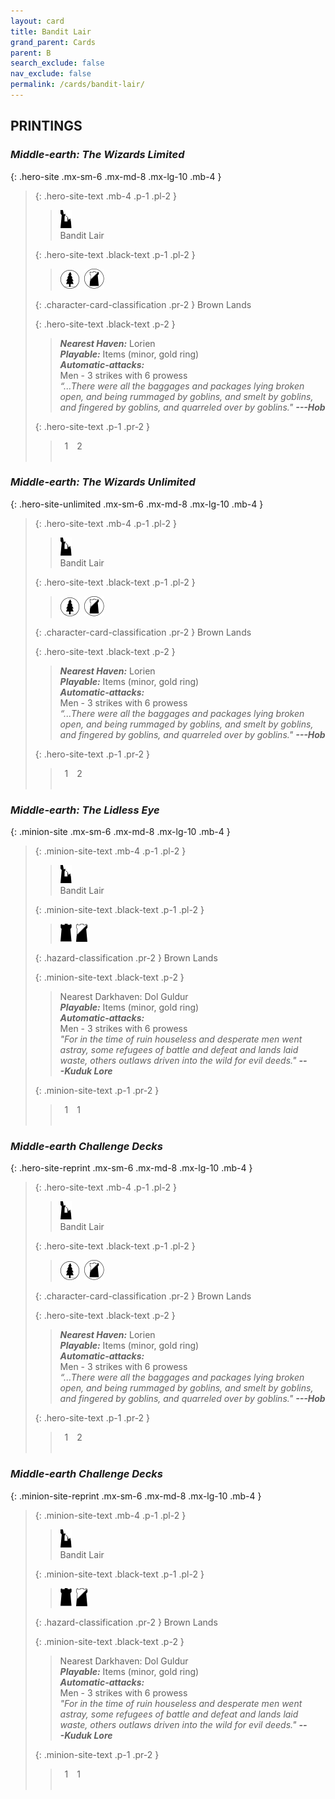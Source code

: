 ```yaml
---
layout: card
title: Bandit Lair
grand_parent: Cards
parent: B
search_exclude: false
nav_exclude: false
permalink: /cards/bandit-lair/
---
```


## PRINTINGS


### _Middle-earth: The Wizards Limited_

{: .hero-site .mx-sm-6 .mx-md-8 .mx-lg-10 .mb-4 }
> {: .hero-site-text .mb-4 .p-1 .pl-2 }
> > <div class="card-mp"><img src="/assets/images/ruinlair.svg"></div>
> > <div class="character-card-name">Bandit Lair</div>
>
> {: .hero-site-text .black-text .p-1 .pl-2 }
> > ![](/assets/images/wilderness.svg)&ensp;![](/assets/images/shadow-land.svg)
>
> {: .character-card-classification .pr-2 }
> Brown Lands
>
> {: .hero-site-text .black-text .p-2 }
> > _**Nearest Haven:**_ Lorien <br>_**Playable:**_ Items (minor, gold ring) <br>_**Automatic-attacks:**_<br> Men - 3 strikes with 6 prowess  <br>_“...There were all the baggages and packages lying broken open, and being rummaged by goblins, and smelt by goblins, and fingered by goblins, and quarreled over by goblins."_ ***---&#65279;Hob*** 
> 
> {: .hero-site-text .p-1 .pr-2 }
> > <div class="hero-site-draw"><span class="hero-you-draw">&ensp;1&ensp;</span><span class="hero-opp-draw">&ensp;2&ensp;</span></div>
> > <div class="card-corruption">&nbsp;</div>

### _Middle-earth: The Wizards Unlimited_

{: .hero-site-unlimited .mx-sm-6 .mx-md-8 .mx-lg-10 .mb-4 }
> {: .hero-site-text .mb-4 .p-1 .pl-2 }
> > <div class="card-mp"><img src="/assets/images/ruinlair.svg"></div>
> > <div class="character-card-name">Bandit Lair</div>
>
> {: .hero-site-text .black-text .p-1 .pl-2 }
> > ![](/assets/images/wilderness.svg)&ensp;![](/assets/images/shadow-land.svg)
>
> {: .character-card-classification .pr-2 }
> Brown Lands
>
> {: .hero-site-text .black-text .p-2 }
> > _**Nearest Haven:**_ Lorien <br>_**Playable:**_ Items (minor, gold ring) <br>_**Automatic-attacks:**_<br> Men - 3 strikes with 6 prowess  <br>_“...There were all the baggages and packages lying broken open, and being rummaged by goblins, and smelt by goblins, and fingered by goblins, and quarreled over by goblins."_ ***---&#65279;Hob*** 
> 
> {: .hero-site-text .p-1 .pr-2 }
> > <div class="hero-site-draw"><span class="hero-you-draw">&ensp;1&ensp;</span><span class="hero-opp-draw">&ensp;2&ensp;</span></div>
> > <div class="card-corruption">&nbsp;</div>

### _Middle-earth: The Lidless Eye_

{: .minion-site .mx-sm-6 .mx-md-8 .mx-lg-10 .mb-4 }
> {: .minion-site-text .mb-4 .p-1 .pl-2 }
> > <div class="card-mp"><img src="/assets/images/ruinlair.svg"></div>
> > <div class="card-name">Bandit Lair</div>
>
> {: .minion-site-text .black-text .p-1 .pl-2 }
> > ![](/assets/images/dark-hold.svg)&ensp;![](/assets/images/shadow-hold.svg)
>
> {: .hazard-classification .pr-2 }
> Brown Lands
>
> {: .minion-site-text .black-text .p-2 }
> > Nearest Darkhaven: Dol Guldur <br>_**Playable:**_ Items (minor, gold ring) <br>_**Automatic-attacks:**_<br> Men - 3 strikes with 6 prowess  <br>_"For in the time of ruin houseless and desperate men went astray, some refugees of battle and defeat and lands laid waste, others outlaws driven into the wild for evil deeds."_ ***---&#65279;Kuduk Lore*** 
> 
> {: .minion-site-text .p-1 .pr-2 }
> > <div class="hero-site-draw"><span class="minion-you-draw">&ensp;1&ensp;</span><span class="minion-opp-draw">&ensp;1&ensp;</span></div>
> > <div class="card-corruption">&nbsp;</div>

### _Middle-earth Challenge Decks_

{: .hero-site-reprint .mx-sm-6 .mx-md-8 .mx-lg-10 .mb-4 }
> {: .hero-site-text .mb-4 .p-1 .pl-2 }
> > <div class="card-mp"><img src="/assets/images/ruinlair.svg"></div>
> > <div class="character-card-name">Bandit Lair</div>
>
> {: .hero-site-text .black-text .p-1 .pl-2 }
> > ![](/assets/images/wilderness.svg)&ensp;![](/assets/images/shadow-land.svg)
>
> {: .character-card-classification .pr-2 }
> Brown Lands
>
> {: .hero-site-text .black-text .p-2 }
> > _**Nearest Haven:**_ Lorien <br>_**Playable:**_ Items (minor, gold ring) <br>_**Automatic-attacks:**_<br> Men - 3 strikes with 6 prowess  <br>_“...There were all the baggages and packages lying broken open, and being rummaged by goblins, and smelt by goblins, and fingered by goblins, and quarreled over by goblins."_ ***---&#65279;Hob*** 
> 
> {: .hero-site-text .p-1 .pr-2 }
> > <div class="hero-site-draw"><span class="hero-you-draw">&ensp;1&ensp;</span><span class="hero-opp-draw">&ensp;2&ensp;</span></div>
> > <div class="card-corruption">&nbsp;</div>

### _Middle-earth Challenge Decks_

{: .minion-site-reprint .mx-sm-6 .mx-md-8 .mx-lg-10 .mb-4 }
> {: .minion-site-text .mb-4 .p-1 .pl-2 }
> > <div class="card-mp"><img src="/assets/images/ruinlair.svg"></div>
> > <div class="card-name">Bandit Lair</div>
>
> {: .minion-site-text .black-text .p-1 .pl-2 }
> > ![](/assets/images/dark-hold.svg)&ensp;![](/assets/images/shadow-hold.svg)
>
> {: .hazard-classification .pr-2 }
> Brown Lands
>
> {: .minion-site-text .black-text .p-2 }
> > Nearest Darkhaven: Dol Guldur <br>_**Playable:**_ Items (minor, gold ring) <br>_**Automatic-attacks:**_<br> Men - 3 strikes with 6 prowess  <br>_"For in the time of ruin houseless and desperate men went astray, some refugees of battle and defeat and lands laid waste, others outlaws driven into the wild for evil deeds."_ ***---&#65279;Kuduk Lore*** 
> 
> {: .minion-site-text .p-1 .pr-2 }
> > <div class="hero-site-draw"><span class="minion-you-draw">&ensp;1&ensp;</span><span class="minion-opp-draw">&ensp;1&ensp;</span></div>
> > <div class="card-corruption">&nbsp;</div>

